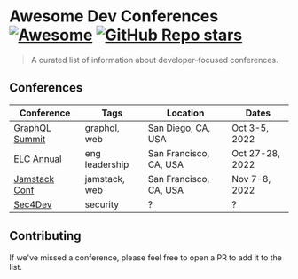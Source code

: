 # Awesome Dev Conferences [![Awesome](https://awesome.re/badge-flat2.svg)](https://awesome.re) [![GitHub Repo stars](https://img.shields.io/github/stars/warrant-dev/awesome-dev-conferences?style=social)](https://github.com/warrant-dev/awesome-dev-conferences)

> A curated list of information about developer-focused conferences.

## Conferences

| Conference | Tags | Location | Dates |
| ---------- | ---- | -------- | ----- |
| [GraphQL Summit](https://summit.graphql.com/event/9cabb0aa-eb3c-4bfd-bf74-3dcc4c82c066/summary) | graphql, web | San Diego, CA, USA | Oct 3-5, 2022 |
| [ELC Annual](https://sfelc.com/annual2022) | eng leadership | San Francisco, CA, USA | Oct 27-28, 2022 |
| [Jamstack Conf](https://jamstack.org/conf/) | jamstack, web | San Francisco, CA, USA | Nov 7-8, 2022 |
| [Sec4Dev](https://sec4dev.io/) | security | ? | ? |


## Contributing

If we've missed a conference, please feel free to open a PR to add it to the list.

